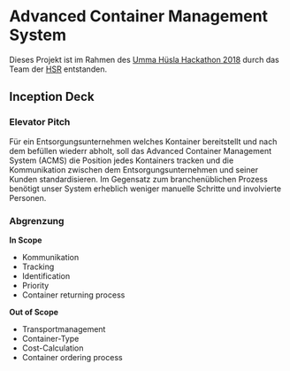 # Advanced Container Management System

Dieses Projekt ist im Rahmen des [Umma Hüsla Hackathon 2018](https://uh18.diin.io) durch das Team der [HSR](https://www.hsr.ch) entstanden.

## Inception Deck

### Elevator Pitch

Für ein Entsorgungsunternehmen
welches Kontainer bereitstellt und nach dem befüllen wiederr abholt,
soll das Advanced Container Management System (ACMS) die Position jedes Kontainers tracken
und die Kommunikation zwischen dem Entsorgungsunternehmen und seiner Kunden standardisieren.
Im Gegensatz zum branchenüblichen Prozess benötigt unser System erheblich weniger manuelle Schritte und involvierte Personen.


### Abgrenzung

**In Scope**

- Kommunikation
- Tracking
- Identification
- Priority
- Container returning process

**Out of Scope**

- Transportmanagement
- Container-Type
- Cost-Calculation
- Container ordering process
